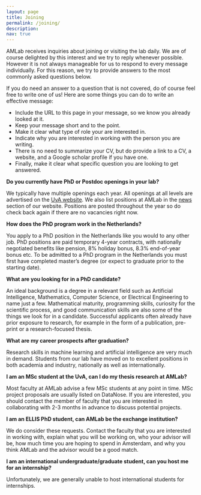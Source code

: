 ```yaml
---
layout: page
title: Joining
permalink: /joining/
description: 
nav: true
---
```


AMLab receives inquiries about joining or visiting the lab daily. We are of course delighted by this interest and we try to reply whenever possible. However it is not always manageable for us to respond to every message individually. For this reason, we try to provide answers to the most commonly asked questions below.  

If you do need an answer to a question that is not covered, do of course feel free to write one of us! Here are some things you can do to write an effective message: 

- Include the URL to this page in your message, so we know you already looked at it.
- Keep your message short and to the point. 
- Make it clear what type of role your are interested in. 
- Indicate why you are interested in working with the person you are writing.
- There is no need to summarize your CV, but do provide a link to a CV, a website, and a Google scholar profile if you have one. 
- Finally, make it clear what specific question you are looking to get answered.  

**Do you currently have PhD or Postdoc openings in your lab?**

We typically have multiple openings each year. All openings at all levels are advertised on the [UvA website](https://vacatures.uva.nl/UvA/search/?createNewAlert=false&q=&optionsFacetsDD_department=&optionsFacetsDD_shifttype=&optionsFacetsDD_facility=Faculteit+der+Natuurw.%2C+Wiskunde+%26+Informatica). We also list positions at AMLab in the [news](/) section of our website. Positions are posted throughout the year so do check back again if there are no vacancies right now. 

**How does the PhD program work in the Netherlands?**

You apply to a PhD position in the Netherlands like you would to any other job. PhD positions are paid temporary 4-year contracts, with nationally negotiated benefits like pension, 8% holiday bonus, 8.3% end-of-year bonus etc. To be admitted to a PhD program in the Netherlands you must first have completed master’s degree (or expect to graduate prior to the starting date). 

**What are you looking for in a PhD candidate?**

An ideal background is a degree in a relevant field such as Artificial Intelligence, Mathematics, Computer Science, or Electrical Engineering to name just a few. Mathematical maturity, programming skills, curiosity for the scientific process, and good communication skills are also some of the things we look for in a candidate. Successful applicants often already have prior exposure to research, for example in the form of a publication, pre-print or a research-focused thesis. 

**What are my career prospects after graduation?**

Research skills in machine learning and artificial intelligence are very much in demand. Students from our lab have moved on to excellent positions in both academia and industry, nationally as well as internationally. 

**I am an MSc student at the UvA, can I do my thesis research at AMLab?**

Most faculty at AMLab advise a few MSc students at any point in time. MSc project proposals are usually listed on DataNose. If you are interested, you should contact the member of faculty that you are interested in collaborating with 2-3 months in advance to discuss potential projects. 

**I am an ELLIS PhD student, can AMLab be the exchange institution?**

We do consider these requests. Contact the faculty that you are interested in working with, explain what you will be working on, who your advisor will be, how much time you are hoping to spend in Amsterdam, and why you think AMLab and the advisor would be a good match. 

**I am an international undergraduate/graduate student, can you host me for an internship?**

Unfortunately, we are generally unable to host international students for internships. 